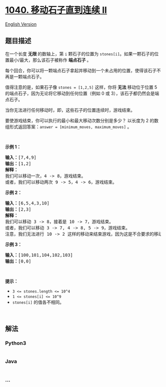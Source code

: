 # [1040. 移动石子直到连续 II](https://leetcode.cn/problems/moving-stones-until-consecutive-ii)

[English Version](/solution/1000-1099/1040.Moving%20Stones%20Until%20Consecutive%20II/README_EN.md)

## 题目描述

<!-- 这里写题目描述 -->

<p>在一个长度 <strong>无限 </strong>的数轴上，第 <code>i</code> 颗石子的位置为 <code>stones[i]</code>。如果一颗石子的位置最小/最大，那么该石子被称作 <strong>端点石子 </strong>。</p>

<p>每个回合，你可以将一颗端点石子拿起并移动到一个未占用的位置，使得该石子不再是一颗端点石子。</p>

<p>值得注意的是，如果石子像 <code>stones = [1,2,5]</code> 这样，你将 <strong>无法 </strong>移动位于位置 5 的端点石子，因为无论将它移动到任何位置（例如 0 或 3），该石子都仍然会是端点石子。</p>

<p>当你无法进行任何移动时，即，这些石子的位置连续时，游戏结束。</p>

<p>要使游戏结束，你可以执行的最小和最大移动次数分别是多少？ 以长度为 2 的数组形式返回答案：<code>answer = [minimum_moves, maximum_moves]</code> 。</p>

<p> </p>

<p><strong>示例 1：</strong></p>

<pre>
<strong>输入：</strong>[7,4,9]
<strong>输出：</strong>[1,2]
<strong>解释：</strong>
我们可以移动一次，4 -> 8，游戏结束。
或者，我们可以移动两次 9 -> 5，4 -> 6，游戏结束。
</pre>

<p><strong>示例 2：</strong></p>

<pre>
<strong>输入：</strong>[6,5,4,3,10]
<strong>输出：</strong>[2,3]
<strong>解释：</strong>
我们可以移动 3 -> 8，接着是 10 -> 7，游戏结束。
或者，我们可以移动 3 -> 7, 4 -> 8, 5 -> 9，游戏结束。
注意，我们无法进行 10 -> 2 这样的移动来结束游戏，因为这是不合要求的移动。
</pre>

<p><strong>示例 3：</strong></p>

<pre>
<strong>输入：</strong>[100,101,104,102,103]
<strong>输出：</strong>[0,0]</pre>

<p> </p>

<p><strong>提示：</strong></p>

<ul>
	<li><code>3 <= stones.length <= 10^4</code></li>
	<li><code>1 <= stones[i] <= 10^9</code></li>
	<li><code>stones[i]</code> 的值各不相同。</li>
</ul>

<p> </p>

## 解法

<!-- 这里可写通用的实现逻辑 -->

<!-- tabs:start -->

### **Python3**

<!-- 这里可写当前语言的特殊实现逻辑 -->

```python


```

### **Java**

<!-- 这里可写当前语言的特殊实现逻辑 -->

```java


```

### **...**

```


```

<!-- tabs:end -->
